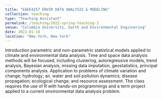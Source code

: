 ```yaml
---
title: "EAEE4257 ENVIR DATA ANALYSIS & MODELING"
collection: teaching
type: "Teaching Assistant"
permalink: /teaching/2022-spring-teaching-3
venue: "Columbia University, Earth and Environmental Enginnering"
date: 2022-01-18
location: "New York, New York"
---
```


Introduction parametric and non-parametric statistical models applied to climate and environmental data analysis. Time and space data analysis methods will be focused, including clustering, autoregressive models, trend analysis, Bayesian analysis, missing data imputation, geostatistics, principal components analysis. Application to problems of climate variation and change; hydrology; air, water and soil pollution dynamics; disease propagation; ecological change; and resource assessment. The class requires the use of R with hands-on programmings and a term project applied to a current environmental data analysis problem.


